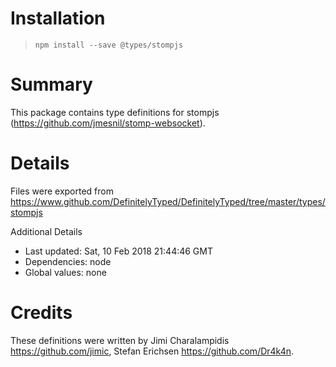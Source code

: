 # Installation
> `npm install --save @types/stompjs`

# Summary
This package contains type definitions for stompjs (https://github.com/jmesnil/stomp-websocket).

# Details
Files were exported from https://www.github.com/DefinitelyTyped/DefinitelyTyped/tree/master/types/stompjs

Additional Details
 * Last updated: Sat, 10 Feb 2018 21:44:46 GMT
 * Dependencies: node
 * Global values: none

# Credits
These definitions were written by Jimi Charalampidis <https://github.com/jimic>, Stefan Erichsen <https://github.com/Dr4k4n>.
